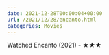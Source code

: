 ```yaml
---
date: 2021-12-28T00:00:04+00:00
url: /2021/12/28/encanto.html
categories: Movies
---
```

Watched Encanto (2021) - ★★★




